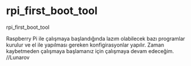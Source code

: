 # rpi_first_boot_tool
rpi_first_boot_tool


  Raspberry Pi ile çalışmaya başlandığında lazım olabilecek bazı programlar kurulur ve el ile yapılması gereken konfigirasyonlar yapılır.
Zaman kaybetmeden çalışmaya başlamanız için çalışmaya devam edeceğim.
//Lunarov
